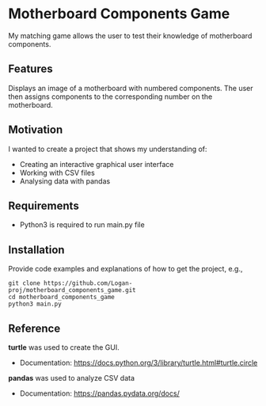 # Motherboard Components Game

My matching game allows the user to test their knowledge of motherboard components.

## Features

Displays an image of a motherboard with numbered components. The user then assigns components to the corresponding
number on the motherboard.

## Motivation

I wanted to create a project that shows my understanding of:
+ Creating an interactive graphical user interface
+ Working with CSV files
+ Analysing data with pandas

## Requirements

+ Python3 is required to run main.py file

## Installation

Provide code examples and explanations of how to get the project, e.g.,

	git clone https://github.com/Logan-proj/motherboard_components_game.git
	cd motherboard_components_game
	python3 main.py

## Reference

**turtle** was used to create the GUI.
+ Documentation: https://docs.python.org/3/library/turtle.html#turtle.circle

**pandas** was used to analyze CSV data
+ Documentation: https://pandas.pydata.org/docs/
